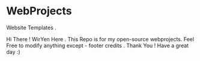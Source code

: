 # WebProjects
Website Templates .

Hi There ! WirYen Here . 
This Repo is for my open-source webprojects.
Feel Free to modify anything except - footer credits .
Thank You ! Have a great day :)
